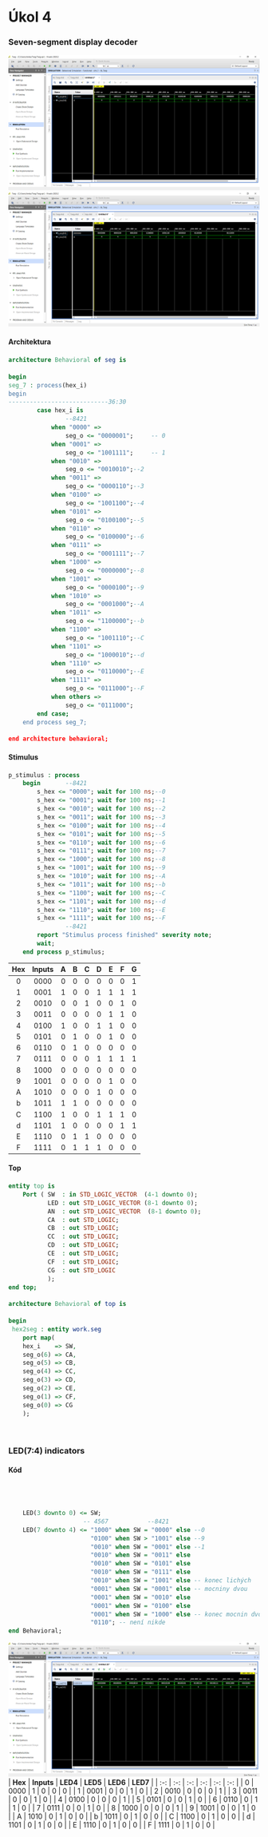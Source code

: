 # Úkol 4

### Seven-segment display decoder
![obr1](de1-cv4-waveform1.png) 
![obr1](de1-cv4-waveform2.png) 

#### Architektura
```vhdl
architecture Behavioral of seg is

begin
seg_7 : process(hex_i)
begin
----------------------------36:30
        case hex_i is
                --8421
            when "0000" =>
                seg_o <= "0000001";     -- 0
            when "0001" =>
                seg_o <= "1001111";     -- 1
            when "0010" =>
                seg_o <= "0010010";--2
            when "0011" =>
                seg_o <= "0000110";--3
            when "0100" =>
                seg_o <= "1001100";--4
            when "0101" =>
                seg_o <= "0100100";--5                                                                
            when "0110" =>
                seg_o <= "0100000";--6
            when "0111" =>
                seg_o <= "0001111";--7
            when "1000" =>
                seg_o <= "0000000";--8
            when "1001" =>
                seg_o <= "0000100";--9
            when "1010" =>
                seg_o <= "0001000";--A
            when "1011" =>
                seg_o <= "1100000";--b
            when "1100" =>
                seg_o <= "1001110";--C
            when "1101" =>
                seg_o <= "1000010";--d
            when "1110" =>
                seg_o <= "0110000";--E
            when "1111" =>
                seg_o <= "0111000";--F                                                                                                                                                    
            when others =>
                seg_o <= "0111000";
        end case;
    end process seg_7;

end architecture behavioral;
```
#### Stimulus
```vhdl
p_stimulus : process
    begin       --8421
        s_hex <= "0000"; wait for 100 ns;--0
        s_hex <= "0001"; wait for 100 ns;--1
        s_hex <= "0010"; wait for 100 ns;--2
        s_hex <= "0011"; wait for 100 ns;--3
        s_hex <= "0100"; wait for 100 ns;--4
        s_hex <= "0101"; wait for 100 ns;--5
        s_hex <= "0110"; wait for 100 ns;--6
        s_hex <= "0111"; wait for 100 ns;--7
        s_hex <= "1000"; wait for 100 ns;--8
        s_hex <= "1001"; wait for 100 ns;--9 
        s_hex <= "1010"; wait for 100 ns;--A
        s_hex <= "1011"; wait for 100 ns;--b
        s_hex <= "1100"; wait for 100 ns;--C
        s_hex <= "1101"; wait for 100 ns;--d
        s_hex <= "1110"; wait for 100 ns;--E
        s_hex <= "1111"; wait for 100 ns;--F
                --8421
        report "Stimulus process finished" severity note;
        wait;
    end process p_stimulus;
```
| **Hex** | **Inputs** | **A** | **B** | **C** | **D** | **E** | **F** | **G** |
| :-: | :-: | :-: | :-: | :-: | :-: | :-: | :-: | :-: |
| 0 | 0000 | 0 | 0 | 0 | 0 | 0 | 0 | 1 |
| 1 | 0001 | 1 | 0 | 0 | 1 | 1 | 1 | 1 |
| 2 | 0010 | 0 | 0 | 1 | 0 | 0 | 1 | 0 |
| 3 | 0011 | 0 | 0 | 0 | 0 | 1 | 1 | 0 |
| 4 | 0100 | 1 | 0 | 0 | 1 | 1 | 0 | 0 |
| 5 | 0101 | 0 | 1 | 0 | 0 | 1 | 0 | 0 |
| 6 | 0110 | 0 | 1 | 0 | 0 | 0 | 0 | 0 |
| 7 | 0111 | 0 | 0 | 0 | 1 | 1 | 1 | 1 |
| 8 | 1000 | 0 | 0 | 0 | 0 | 0 | 0 | 0 |
| 9 | 1001 | 0 | 0 | 0 | 0 | 1 | 0 | 0 |
| A | 1010 | 0 | 0 | 0 | 1 | 0 | 0 | 0 |
| b | 1011 | 1 | 1 | 0 | 0 | 0 | 0 | 0 |
| C | 1100 | 1 | 0 | 0 | 1 | 1 | 1 | 0 |
| d | 1101 | 1 | 0 | 0 | 0 | 0 | 1 | 1 |
| E | 1110 | 0 | 1 | 1 | 0 | 0 | 0 | 0 |
| F | 1111 | 0 | 1 | 1 | 1 | 0 | 0 | 0 |
#### Top
```vhdl
entity top is
    Port ( SW  : in STD_LOGIC_VECTOR  (4-1 downto 0);
           LED : out STD_LOGIC_VECTOR (8-1 downto 0);
           AN  : out STD_LOGIC_VECTOR  (8-1 downto 0);
           CA  : out STD_LOGIC;
           CB  : out STD_LOGIC;
           CC  : out STD_LOGIC;
           CD  : out STD_LOGIC;
           CE  : out STD_LOGIC;
           CF  : out STD_LOGIC;
           CG  : out STD_LOGIC
           );
end top;

architecture Behavioral of top is

begin
 hex2seg : entity work.seg
    port map(
    hex_i    => SW,
    seg_o(6) => CA,
    seg_o(5) => CB,
    seg_o(4) => CC,
    seg_o(3) => CD,
    seg_o(2) => CE,
    seg_o(1) => CF,
    seg_o(0) => CG 
    );
    
  
```

### LED(7:4) indicators

#### Kód
```vhdl



    LED(3 downto 0) <= SW;  
                     -- 4567           --8421 
    LED(7 downto 4) <= "1000" when SW = "0000" else --0
                       "0100" when SW > "1001" else --9
                       "0010" when SW = "0001" else --1
                       "0010" when SW = "0011" else
                       "0010" when SW = "0101" else
                       "0010" when SW = "0111" else
                       "0010" when SW = "1001" else -- konec lichých
                       "0001" when SW = "0001" else -- mocniny dvou
                       "0001" when SW = "0010" else
                       "0001" when SW = "0100" else
                       "0001" when SW = "1000" else -- konec mocnin dvou
                       "0110"; -- není nikde
end Behavioral;
```
![obr3](de1-cv4-waveform3.png) 
| **Hex** | **Inputs** | **LED4** | **LED5** | **LED6** | **LED7** |
| :-: | :-: | :-: | :-: | :-: | :-: |
| 0 | 0000 | 1 | 0 | 0 | 0 |
| 1 | 0001 | 0 | 0 | 1 | 0 |
| 2 | 0010 | 0 | 0 | 0 | 1 |
| 3 | 0011 | 0 | 0 | 1 | 0 |
| 4 | 0100 | 0 | 0 | 0 | 1 |
| 5 | 0101 | 0 | 0 | 1 | 0 |
| 6 | 0110 | 0 | 1 | 1 | 0 |
| 7 | 0111 | 0 | 0 | 1 | 0 |
| 8 | 1000 | 0 | 0 | 0 | 1 |
| 9 | 1001 | 0 | 0 | 1 | 0 |
| A | 1010 | 0 | 1 | 0 | 0 |
| b | 1011 | 0 | 1 | 0 | 0 |
| C | 1100 | 0 | 1 | 0 | 0 |
| d | 1101 | 0 | 1 | 0 | 0 |
| E | 1110 | 0 | 1 | 0 | 0 |
| F | 1111 | 0 | 1 | 0 | 0 |
